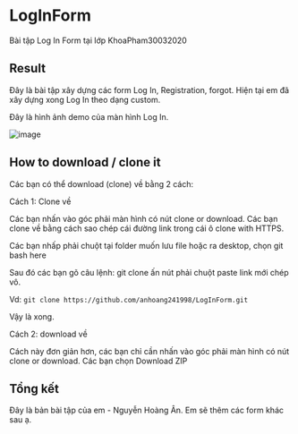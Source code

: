# LogInForm
Bài tập Log In Form tại lớp KhoaPham30032020

## Result

Đây là bài tập xây dựng các form Log In, Registration, forgot. Hiện tại em đã xây dựng xong Log In theo dạng custom.

Đây là hình ảnh demo của màn hình Log In.

![image](D:\Study\KhoaPhamAndroid\11.05.2020\LogInForm\photo\demo.png) 

## How to download / clone it
Các bạn có thể download (clone) về bằng 2 cách:

Cách 1: Clone về

Các bạn nhấn vào góc phải màn hình có nút clone or download. Các bạn clone về bằng cách sao chép cái đường link trong cái ô clone with HTTPS.

Các bạn nhấp phải chuột tại folder muốn lưu file hoặc ra desktop, chọn git bash here

Sau đó các bạn gõ câu lệnh: git clone ấn nút phải chuột paste link mới chép vô.

Vd: `git clone https://github.com/anhoang241998/LogInForm.git`

Vậy là xong.

Cách 2: download về

Cách này đơn giản hơn, các bạn chỉ cần nhấn vào góc phải màn hình có nút clone or download. Các bạn chọn Download ZIP
## Tổng kết
Đây là bản bài tập của em - Nguyễn Hoàng Ân. Em sẽ thêm các form khác sau ạ.